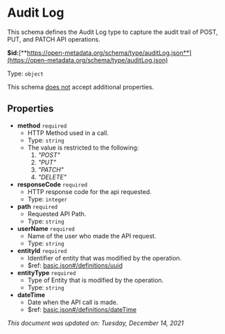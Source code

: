 # Audit Log

This schema defines the Audit Log type to capture the audit trail of POST, PUT, and PATCH API operations.

**$id:**[**https://open-metadata.org/schema/type/auditLog.json**](https://open-metadata.org/schema/type/auditLog.json)

Type: `object`

This schema <u>does not</u> accept additional properties.

## Properties
- **method** `required`
  - HTTP Method used in a call.
  - Type: `string`
  - The value is restricted to the following: 
    1. _"POST"_
    2. _"PUT"_
    3. _"PATCH"_
    4. _"DELETE"_
- **responseCode** `required`
  - HTTP response code for the api requested.
  - Type: `integer`
- **path** `required`
  - Requested API Path.
  - Type: `string`
- **userName** `required`
  - Name of the user who made the API request.
  - Type: `string`
- **entityId** `required`
  - Identifier of entity that was modified by the operation.
  - $ref: [basic.json#/definitions/uuid](basic.md#uuid)
- **entityType** `required`
  - Type of Entity that is modified by the operation.
  - Type: `string`
- **dateTime**
  - Date when the API call is made.
  - $ref: [basic.json#/definitions/dateTime](basic.md#datetime)

_This document was updated on: Tuesday, December 14, 2021_